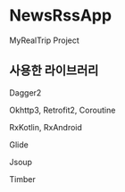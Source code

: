 # NewsRssApp
MyRealTrip Project

사용한 라이브러리
---------------------
Dagger2

Okhttp3, Retrofit2, Coroutine

RxKotlin, RxAndroid

Glide

Jsoup

Timber
